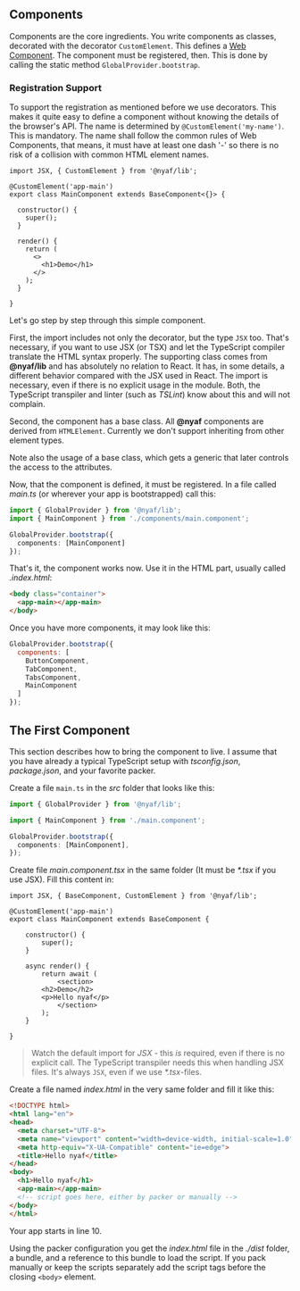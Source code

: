 ## Components

Components are the core ingredients. You write components as classes, decorated with the decorator `CustomElement`. This defines a [Web Component](https://developer.mozilla.org/en-US/docs/Web/Web_Components). The component must be registered, then. This is done by calling the static method `GlobalProvider.bootstrap`.

### Registration Support

To support the registration as mentioned before we use decorators. This makes it quite easy to define a component without knowing the details of the browser's API. The name is determined by `@CustomElement('my-name')`. This is mandatory. The name shall follow the common rules of Web Components, that means, it must have at least one dash '-' so there is no risk of a collision with common HTML element names.

~~~tsx
import JSX, { CustomElement } from '@nyaf/lib';

@CustomElement('app-main')
export class MainComponent extends BaseComponent<{}> {

  constructor() {
    super();
  }

  render() {
    return (
      <>
        <h1>Demo</h1>
      </>
    );
  }

}
~~~

Let's go step by step through this simple component.

First, the import includes not only the decorator, but the type `JSX` too. That's necessary, if you want to use JSX (or TSX) and let the TypeScript compiler translate the HTML syntax properly. The supporting class comes from **@nyaf/lib** and has absolutely no relation to React. It has, in some details, a different behavior compared with the JSX used in React. The import is necessary, even if there is no explicit usage in the module. Both, the TypeScript transpiler and linter (such as *TSLint*) know about this and will not complain.

Second, the component has a base class. All **@nyaf** components are derived from `HTMLElement`. Currently we don't support inheriting from other element types.

Note also the usage of a base class, which gets a generic that later controls the access to the attributes.

Now, that the component is defined, it must be registered. In a file called *main.ts* (or wherever your app is bootstrapped) call this:

~~~ts
import { GlobalProvider } from '@nyaf/lib';
import { MainComponent } from './components/main.component';

GlobalProvider.bootstrap({
  components: [MainComponent]
});
~~~

That's it, the component works now. Use it in the HTML part, usually called *.index.html*:

~~~html
<body class="container">
  <app-main></app-main>
</body>
~~~

Once you have more components, it may look like this:

~~~js
GlobalProvider.bootstrap({
  components: [
    ButtonComponent,
    TabComponent,
    TabsComponent,
    MainComponent
  ]
});
~~~

## The First Component

This section describes how to bring the component to live. I assume that you have already a typical TypeScript setup with *tsconfig.json*, *package.json*, and your favorite packer.

Create a file `main.ts` in the *src* folder that looks like this:

~~~ts
import { GlobalProvider } from '@nyaf/lib';

import { MainComponent } from './main.component';

GlobalProvider.bootstrap({
  components: [MainComponent],
});
~~~

Create file *main.component.tsx* in the same folder (It must be _*.tsx_ if you use JSX). Fill this content in:

~~~tsx
import JSX, { BaseComponent, CustomElement } from '@nyaf/lib';

@CustomElement('app-main')
export class MainComponent extends BaseComponent {

	constructor() {
		super();
	}

	async render() {
		return await (
			<section>
        <h2>Demo</h2>
        <p>Hello nyaf</p>
			</section>
		);
	}

}
~~~

> Watch the default import for *JSX* - this *is* required, even if there is no explicit call. The TypeScript transpiler needs this when handling JSX files. It's always `JSX`, even if we use _*.tsx_-files.

Create a file named *index.html* in the very same folder and fill it like this:

~~~html
<!DOCTYPE html>
<html lang="en">
<head>
  <meta charset="UTF-8">
  <meta name="viewport" content="width=device-width, initial-scale=1.0">
  <meta http-equiv="X-UA-Compatible" content="ie=edge">
  <title>Hello nyaf</title>
</head>
<body>
  <h1>Hello nyaf</h1>
  <app-main></app-main>
  <!-- script goes here, either by packer or manually -->
</body>
</html>
~~~

Your app starts in line 10.

Using the packer configuration you get the *index.html* file in the *./dist* folder, a bundle, and a reference to this bundle to load the script. If you pack manually or keep the scripts separately add the script tags before the closing `<body>` element.
